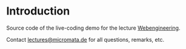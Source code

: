 # Introduction

Source code of the live-coding demo for the lecture [Webengineering](https://github.com/micromata/webengineering-2015-ss).

Contact [lectures@micromata.de](mailto:lectures@micromata.de) for all questions, remarks, etc.